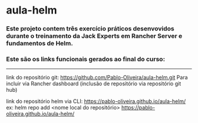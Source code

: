 # aula-helm
### Este projeto contem três exercício práticos desenvovidos durante o treinamento da Jack Experts em Rancher Server e fundamentos de Helm.
### Este são os links funcionais gerados ao final do curso:
---
link do repositório git: https://github.com/Pablo-Oliveira/aula-helm.git
Para incluir via Rancher dashboard (inclusão de repositório via repositório git hub)

link do repositório helm via CLI: https://pablo-oliveira.github.io/aula-helm/
ex: helm repo add <nome local do repositório>  https://pablo-oliveira.github.io/aula-helm/
